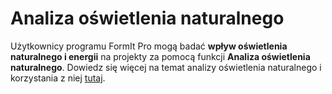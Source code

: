 # Analiza oświetlenia naturalnego

Użytkownicy programu FormIt Pro mogą badać **wpływ oświetlenia naturalnego i energii** na projekty za pomocą funkcji **Analiza oświetlenia naturalnego**. Dowiedz się więcej na temat analizy oświetlenia naturalnego i korzystania z niej [tutaj](https://windows.help.formit.autodesk.com/v/polish/formit-primer/part-ii/2.9-solar-and-insight-energy-analysis).
